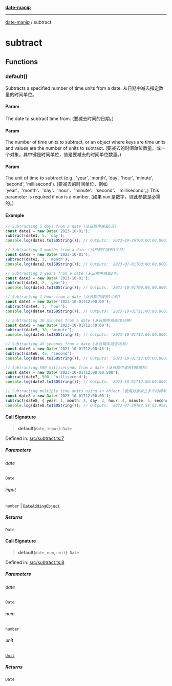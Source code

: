 [**date-manip**](index.md)

***

[date-manip](modules.md) / subtract

# subtract

## Functions

### default()

Subtracts a specified number of time units from a date.
从日期中减去指定数量的时间单位。

#### Param

The date to subtract time from. (要减去时间的日期。)

#### Param

The number of time units to subtract,
or an object where keys are time units and values are the number of units to subtract.
(要减去的时间单位数量，或一个对象，其中键是时间单位，值是要减去的时间单位数量。)

#### Param

The unit of time to subtract (e.g., 'year', 'month', 'day', 'hour', 'minute', 'second', 'millisecond').
(要减去的时间单位，例如 'year'、'month'、'day'、'hour'、'minute'、'second'、'millisecond'。)
             This parameter is required if `num` is a number. (如果 `num` 是数字，则此参数是必需的。)

#### Example

```ts
// Subtracting 5 days from a date (从日期中减去5天)
const date1 = new Date('2023-10-01');
subtract(date1, 5, 'day');
console.log(date1.toISOString()); // Outputs: '2023-09-26T00:00:00.000Z' (输出: '2023-09-26T00:00:00.000Z')

// Subtracting 3 months from a date (从日期中减去3个月)
const date2 = new Date('2023-10-01');
subtract(date2, 3, 'month');
console.log(date2.toISOString()); // Outputs: '2023-07-01T00:00:00.000Z' (输出: '2023-07-01T00:00:00.000Z')

// Subtracting 2 years from a date (从日期中减去2年)
const date3 = new Date('2023-10-01');
subtract(date3, 2, 'year');
console.log(date3.toISOString()); // Outputs: '2021-10-01T00:00:00.000Z' (输出: '2021-10-01T00:00:00.000Z')

// Subtracting 1 hour from a date (从日期中减去1小时)
const date4 = new Date('2023-10-01T12:00:00');
subtract(date4, 1, 'hour');
console.log(date4.toISOString()); // Outputs: '2023-10-01T11:00:00.000Z' (输出: '2023-10-01T11:00:00.000Z')

// Subtracting 30 minutes from a date (从日期中减去30分钟)
const date5 = new Date('2023-10-01T12:30:00');
subtract(date5, 30, 'minute');
console.log(date5.toISOString()); // Outputs: '2023-10-01T12:00:00.000Z' (输出: '2023-10-01T12:00:00.000Z')

// Subtracting 45 seconds from a date (从日期中减去45秒)
const date6 = new Date('2023-10-01T12:00:45');
subtract(date6, 45, 'second');
console.log(date6.toISOString()); // Outputs: '2023-10-01T12:00:00.000Z' (输出: '2023-10-01T12:00:00.000Z')

// Subtracting 500 milliseconds from a date (从日期中减去500毫秒)
const date7 = new Date('2023-10-01T12:00:00.500');
subtract(date7, 500, 'millisecond');
console.log(date7.toISOString()); // Outputs: '2023-10-01T12:00:00.000Z' (输出: '2023-10-01T12:00:00.000Z')

// Subtracting multiple time units using an object (使用对象减去多个时间单位)
const date8 = new Date('2023-10-01T12:00:00');
subtract(date8, { year: 1, month: 2, day: 3, hour: 4, minute: 5, second: 6, millisecond: 7 });
console.log(date8.toISOString()); // Outputs: '2022-07-28T07:54:53.993Z' (输出: '2022-07-28T07:54:53.993Z')
```

#### Call Signature

> **default**(`date`, `input`): `Date`

Defined in: [src/subtract.ts:7](https://github.com/fengxinming/date-manip/blob/8fccf261c90ecd05d2eaf7f8c5a47a123e2bb753/src/subtract.ts#L7)

##### Parameters

###### date

`Date`

###### input

`number` | [`DateAddingObject`](types.md#dateaddingobject)

##### Returns

`Date`

#### Call Signature

> **default**(`date`, `num`, `unit`): `Date`

Defined in: [src/subtract.ts:8](https://github.com/fengxinming/date-manip/blob/8fccf261c90ecd05d2eaf7f8c5a47a123e2bb753/src/subtract.ts#L8)

##### Parameters

###### date

`Date`

###### num

`number`

###### unit

[`Unit`](types.md#unit)

##### Returns

`Date`
